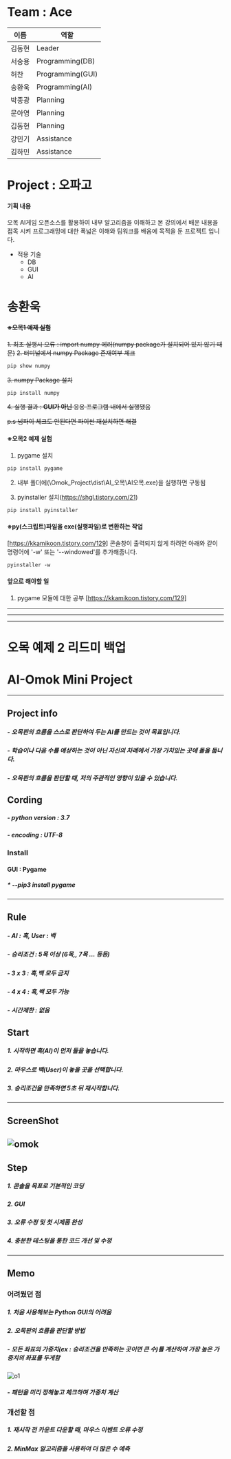 # Team : Ace
이름 | 역할
--- | --- |
김동현 | Leader |
서숭용 | Programming(DB) |
허찬 | Programming(GUI) |
송환욱 | Programming(AI) |
박종광 | Planning |
문아영 | Planning |
김동현 | Planning |
강민기 | Assistance |
김하민 | Assistance |

# Project : 오파고
#### 기획 내용
오목 AI게임 오픈소스를 활용하여 내부 알고리즘을 이해하고 본 강의에서 배운 내용을 접목 시켜 프로그래밍에 대한 폭넓은 이해와 팀워크를 배움에 목적을 둔 프로젝트 입니다.
* 적용 기술
  * DB
  * GUI
  * AI

# 송환욱
#### ~~※오목1 예제 실험~~
~~1. 최초 실행시 오류 : import numpy 에러(numpy package가 설치되어 있지 않기 때문)~~
~~2. 터미널에서 numpy Package 존재여부 체크~~
```python
pip show numpy
```
~~3. numpy Package 설치~~
```python
pip install numpy
```
~~4. 실행 결과 : **GUI가 아닌** 응용 프로그램 내에서 실행됐음~~

~~p.s 넘파이 체크도 안된다면 파이썬 재설치하면 해결~~

#### ※오목2 예제 실험
1. pygame 설치
```python
pip install pygame
```
2. 내부 폴더에(\Omok_Project\dist\AI_오목\AI오목.exe)을 실행하면 구동됨

2. pyinstaller 설치(https://shgl.tistory.com/21)
```python
pip install pyinstaller
```
#### ※py(스크립트)파일을 exe(실행파일)로 변환하는 작업
[https://kkamikoon.tistory.com/129]
콘솔창이 출력되지 않게 하려면 아래와 같이 명령어에 '-w' 또는 '--windowed'를 추가해줍니다.
```ps
pyinstaller -w 
```
#### 앞으로 해야할 일
1. pygame 모듈에 대한 공부
[https://kkamikoon.tistory.com/129]



------------
------------
------------
# 오목 예제 2 리드미 백업
# AI-Omok Mini Project
------------
## Project info
##### - 오목판의 흐름을 스스로 판단하여 두는 AI를 만드는 것이 목표입니다.
##### - 학습이나 다음 수를 예상하는 것이 아닌 자신의 차례에서 가장 가치있는 곳에 돌을 둡니다.
##### - 오목판의 흐름을 판단할 때, 저의 주관적인 영향이 있을 수 있습니다.
## Cording
##### - python version : 3.7
##### - encoding : UTF-8
### Install
#### GUI : Pygame
##### * --pip3 install pygame
------------
## Rule
##### - AI : 흑, User : 백
##### - 승리조건 : 5목 이상 (6목,, 7목 ... 등등)
##### - 3 x 3 : 흑,백 모두 금지
##### - 4 x 4 : 흑,백 모두 가능
##### - 시간제한 : 없음
## Start
##### 1. 시작하면 흑(AI)이 먼저 돌을 놓습니다.
##### 2. 마우스로 백(User)이 놓을 곳을 선택합니다.
##### 3. 승리조건을 만족하면 5초 뒤 재시작합니다.

------------
## ScreenShot
![omok](https://user-images.githubusercontent.com/48282708/71707199-feb57e00-2e2b-11ea-9257-977c33195025.png)
------------
## Step
##### 1. 콘솔을 목표로 기본적인 코딩
##### 2. GUI
##### 3. 오류 수정 및 첫 시제품 완성
##### 4. 충분한 테스팅을 통한 코드 개선 및 수정
------------
## Memo
### 어려웠던 점
##### 1. 처음 사용해보는 Python GUI의 어려움
##### 2. 오목판의 흐름을 판단할 방법
##### - 모든 좌표의 가중치(ex : 승리조건을 만족하는 곳이면 큰 수)를 계산하여 가장 높은 가중치의 좌표를 두게함
![o1](https://user-images.githubusercontent.com/48282708/73593289-b8942d00-4545-11ea-886e-45d81ec643ad.png)
##### - 패턴을 미리 정해놓고 체크하며 가중치 계산
### 개선할 점
##### 1. 재시작 전 카운트 다운할 때, 마우스 이벤트 오류 수정
##### 2. MinMax 알고리즘을 사용하여 더 많은 수 예측
